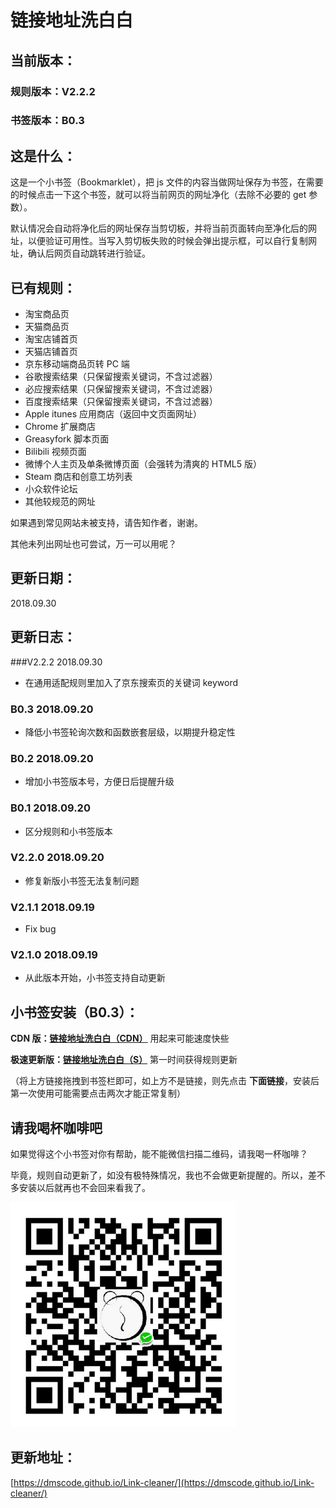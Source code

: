 链接地址洗白白
===

当前版本：
---

### 规则版本：V2.2.2
### 书签版本：B0.3

这是什么：
---

这是一个小书签（Bookmarklet），把 js 文件的内容当做网址保存为书签，在需要的时候点击一下这个书签，就可以将当前网页的网址净化（去除不必要的 get 参数）。

默认情况会自动将净化后的网址保存当剪切板，并将当前页面转向至净化后的网址，以便验证可用性。当写入剪切板失败的时候会弹出提示框，可以自行复制网址，确认后网页自动跳转进行验证。

已有规则：
---

* 淘宝商品页
* 天猫商品页
* 淘宝店铺首页
* 天猫店铺首页
* 京东移动端商品页转 PC 端
* 谷歌搜索结果（只保留搜索关键词，不含过滤器）
* 必应搜索结果（只保留搜索关键词，不含过滤器）
* 百度搜索结果（只保留搜索关键词，不含过滤器）
* Apple itunes 应用商店（返回中文页面网址）
* Chrome 扩展商店
* Greasyfork 脚本页面
* Bilibili 视频页面
* 微博个人主页及单条微博页面（会强转为清爽的 HTML5 版）
* Steam 商店和创意工坊列表
* 小众软件论坛
* 其他较规范的网址

如果遇到常见网站未被支持，请告知作者，谢谢。

其他未列出网址也可尝试，万一可以用呢？

更新日期：
---
2018.09.30

更新日志：
---
###V2.2.2 2018.09.30

* 在通用适配规则里加入了京东搜索页的关键词 keyword

### B0.3 2018.09.20

* 降低小书签轮询次数和函数嵌套层级，以期提升稳定性

### B0.2 2018.09.20

* 增加小书签版本号，方便日后提醒升级

### B0.1 2018.09.20

* 区分规则和小书签版本

### V2.2.0 2018.09.20

* 修复新版小书签无法复制问题

### V2.1.1 2018.09.19

* Fix bug

### V2.1.0 2018.09.19

* 从此版本开始，小书签支持自动更新


小书签安装（B0.3）：
---

**CDN 版：<a href="javascript:(function(){var dms_bookmarklet_version=0.3;let script=document.createElement('script');script.type='text/javascript';script.src='https://cdn.rawgit.com/dmscode/Link-cleaner/master/Link-cleaner-release.js';document.body.appendChild(script);window.setInterval(function(){if(typeof(dms_get_pure_url)==='function'){window.clearInterval();dms_get_pure_url()}},300)})()">链接地址洗白白（CDN）</a>** 用起来可能速度快些

**极速更新版：<a href="javascript:(function(){var dms_bookmarklet_version=0.3;let script=document.createElement('script');script.type='text/javascript';script.src='https://rawgit.com/dmscode/Link-cleaner/master/Link-cleaner-release.js';document.body.appendChild(script);window.setInterval(function(){if(typeof(dms_get_pure_url)==='function'){window.clearInterval();dms_get_pure_url()}},300)})()">链接地址洗白白（S）</a>** 第一时间获得规则更新

（将上方链接拖拽到书签栏即可，如上方不是链接，则先点击 **下面链接**，安装后第一次使用可能需要点击两次才能正常复制）

请我喝杯咖啡吧
---

如果觉得这个小书签对你有帮助，能不能微信扫描二维码，请我喝一杯咖啡？

毕竟，规则自动更新了，如没有极特殊情况，我也不会做更新提醒的。所以，差不多安装以后就再也不会回来看我了。

![请我喝杯咖啡吧~](./qrcode.png)

更新地址：
---

[https://dmscode.github.io/Link-cleaner/](https://dmscode.github.io/Link-cleaner/)